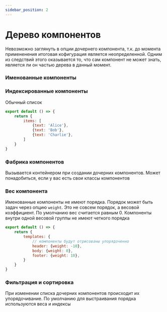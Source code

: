 ```yaml
---
sidebar_position: 2
---
```

# Дерево компонентов

Невозможно заглянуть в опции дочернего компонента, т.к. до момента примененения итоговая кофигурация является неопределенной. Одним из следствий этого оказывается то, что сам компонент не может знать, является ли он частью дерева в данный момент. 

### Именованные компоненты




### Индексированные компоненты

Обычный список

```javascript
export default () => {
    return {
        items: [
            {text: 'Alice'},
            {text: 'Bob'},
            {text: 'Charlie'},
        ]
    }
}
```


### Фабрика компонентов

Вызывается контейнером при создании дочерних компонентов. Может понадобиться, если у вас есть свои классы компонентов

### Вес компонента

Именованные компоненты не имеют порядка. Порядок может быть задач через опцию `weight`. Это не совсем порядок, а весовой коэффициент. По умолчанию вес считается равным 0. Компоненты внутри одной весовой группы не имеют четкого порядка

```javascript
export default () => {
    return {
        templates: {
            // компоненты будут отрисованы упорядоченно
            header: {weight: -10},
            body: {weight: 0},
            footer: {weight: 10},
        }
    }
}
```

### Фильтрация и сортировка

При изменении списка дочерних компонентов происходит их упорядочивание. По умолчанию для выстраивания порядка используются веса и индексы